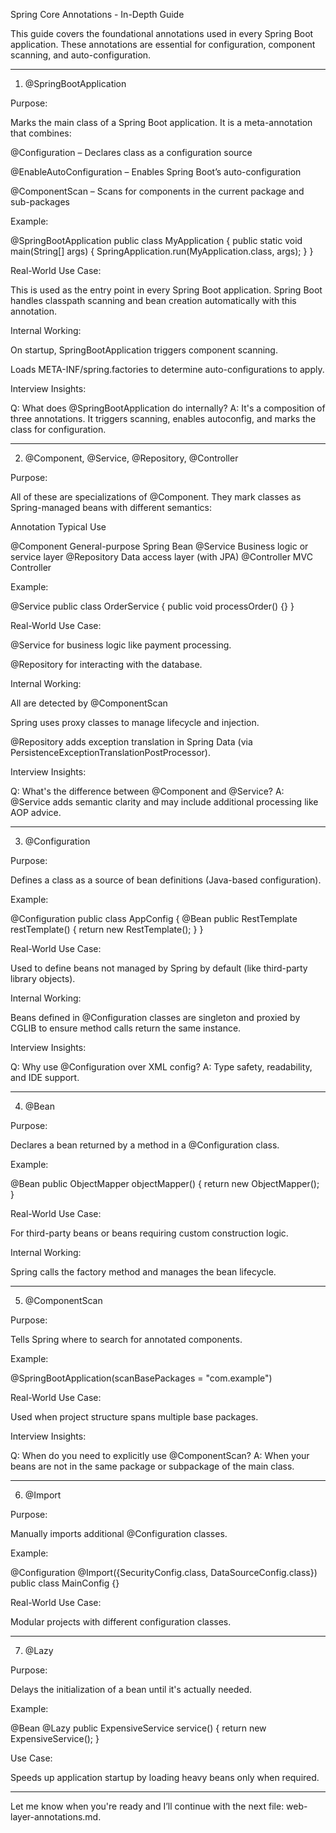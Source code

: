 Spring Core Annotations - In-Depth Guide

This guide covers the foundational annotations used in every Spring Boot application. These annotations are essential for configuration, component scanning, and auto-configuration.


---

1. @SpringBootApplication

Purpose:

Marks the main class of a Spring Boot application. It is a meta-annotation that combines:

@Configuration – Declares class as a configuration source

@EnableAutoConfiguration – Enables Spring Boot’s auto-configuration

@ComponentScan – Scans for components in the current package and sub-packages


Example:

@SpringBootApplication
public class MyApplication {
    public static void main(String[] args) {
        SpringApplication.run(MyApplication.class, args);
    }
}

Real-World Use Case:

This is used as the entry point in every Spring Boot application. Spring Boot handles classpath scanning and bean creation automatically with this annotation.

Internal Working:

On startup, SpringBootApplication triggers component scanning.

Loads META-INF/spring.factories to determine auto-configurations to apply.


Interview Insights:

Q: What does @SpringBootApplication do internally? A: It's a composition of three annotations. It triggers scanning, enables autoconfig, and marks the class for configuration.



---

2. @Component, @Service, @Repository, @Controller

Purpose:

All of these are specializations of @Component. They mark classes as Spring-managed beans with different semantics:

Annotation	Typical Use

@Component	General-purpose Spring Bean
@Service	Business logic or service layer
@Repository	Data access layer (with JPA)
@Controller	MVC Controller


Example:

@Service
public class OrderService {
    public void processOrder() {}
}

Real-World Use Case:

@Service for business logic like payment processing.

@Repository for interacting with the database.


Internal Working:

All are detected by @ComponentScan

Spring uses proxy classes to manage lifecycle and injection.

@Repository adds exception translation in Spring Data (via PersistenceExceptionTranslationPostProcessor).


Interview Insights:

Q: What's the difference between @Component and @Service? A: @Service adds semantic clarity and may include additional processing like AOP advice.



---

3. @Configuration

Purpose:

Defines a class as a source of bean definitions (Java-based configuration).

Example:

@Configuration
public class AppConfig {
    @Bean
    public RestTemplate restTemplate() {
        return new RestTemplate();
    }
}

Real-World Use Case:

Used to define beans not managed by Spring by default (like third-party library objects).

Internal Working:

Beans defined in @Configuration classes are singleton and proxied by CGLIB to ensure method calls return the same instance.


Interview Insights:

Q: Why use @Configuration over XML config? A: Type safety, readability, and IDE support.



---

4. @Bean

Purpose:

Declares a bean returned by a method in a @Configuration class.

Example:

@Bean
public ObjectMapper objectMapper() {
    return new ObjectMapper();
}

Real-World Use Case:

For third-party beans or beans requiring custom construction logic.

Internal Working:

Spring calls the factory method and manages the bean lifecycle.



---

5. @ComponentScan

Purpose:

Tells Spring where to search for annotated components.

Example:

@SpringBootApplication(scanBasePackages = "com.example")

Real-World Use Case:

Used when project structure spans multiple base packages.

Interview Insights:

Q: When do you need to explicitly use @ComponentScan? A: When your beans are not in the same package or subpackage of the main class.



---

6. @Import

Purpose:

Manually imports additional @Configuration classes.

Example:

@Configuration
@Import({SecurityConfig.class, DataSourceConfig.class})
public class MainConfig {}

Real-World Use Case:

Modular projects with different configuration classes.


---

7. @Lazy

Purpose:

Delays the initialization of a bean until it's actually needed.

Example:

@Bean
@Lazy
public ExpensiveService service() {
    return new ExpensiveService();
}

Use Case:

Speeds up application startup by loading heavy beans only when required.


---

Let me know when you're ready and I’ll continue with the next file: web-layer-annotations.md.

